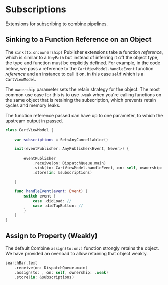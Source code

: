 # Subscriptions

Extensions for subscribing to combine pipelines.

## Sinking to a Function Reference on an Object

The `sink(to:on:ownership)` Publisher extensions take a function _reference_, which is similar to a `KeyPath` but instead of inferring it off the object type, the type and function must be explicitly defined. For example, in the code below, we pass a reference to the `CartViewModel.handleEvent` function _reference_ and an instance to call it on, in this case `self` which is a `CartViewModel`. 

The `ownership` parameter sets the retain strategy for the object. The most common use case for this is to use `.weak` when you're calling functions on the same object that is retaining the subscription, which prevents retain cycles and memory leaks.

The function reference passed can have up to one parameter, to which the upstream output in passed.

```swift
class CartViewModel { 
    
    var subscriptions = Set<AnyCancellable>()

    init(eventPublisher: AnyPublisher<Event, Never>) { 
    
        eventPublisher
            .receive(on: DispatchQueue.main)
            .sink(to: CartViewModel.handleEvent, on: self, ownership: .weak)
            .store(in: &subscriptions)

    }
    
    func handleEvent(event: Event) {
        switch event { 
            case .didLoad: //
            case .didTapButton: //
        }
    }
}
```

## Assign to Property (Weakly)

The default Combine `assign(to:on:)` function strongly retains the object. We have provided an overload to allow retaining that object weakly. 

```swift
searchBar.text
    .receive(on: DispatchQueue.main)
    .assign(to: , on: self, ownership: .weak)
    .store(in: &subscriptions)
```
